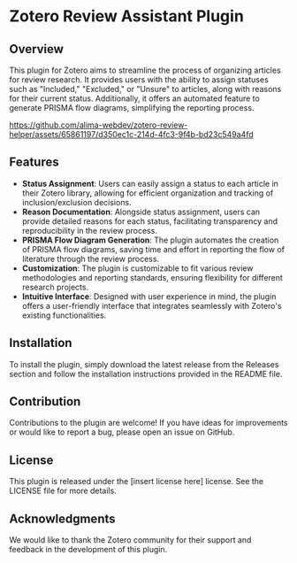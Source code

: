 # Zotero Review Assistant Plugin

## Overview
This plugin for Zotero aims to streamline the process of organizing articles for review research. It provides users with the ability to assign statuses such as "Included," "Excluded," or "Unsure" to articles, along with reasons for their current status. Additionally, it offers an automated feature to generate PRISMA flow diagrams, simplifying the reporting process.

https://github.com/alima-webdev/zotero-review-helper/assets/65861197/d350ec1c-214d-4fc3-9f4b-bd23c549a4fd

## Features
- **Status Assignment**: Users can easily assign a status to each article in their Zotero library, allowing for efficient organization and tracking of inclusion/exclusion decisions.
- **Reason Documentation**: Alongside status assignment, users can provide detailed reasons for each status, facilitating transparency and reproducibility in the review process.
- **PRISMA Flow Diagram Generation**: The plugin automates the creation of PRISMA flow diagrams, saving time and effort in reporting the flow of literature through the review process.
- **Customization**: The plugin is customizable to fit various review methodologies and reporting standards, ensuring flexibility for different research projects.
- **Intuitive Interface**: Designed with user experience in mind, the plugin offers a user-friendly interface that integrates seamlessly with Zotero's existing functionalities.

## Installation
To install the plugin, simply download the latest release from the Releases section and follow the installation instructions provided in the README file.

## Contribution
Contributions to the plugin are welcome! If you have ideas for improvements or would like to report a bug, please open an issue on GitHub.

## License
This plugin is released under the [insert license here] license. See the LICENSE file for more details.

## Acknowledgments
We would like to thank the Zotero community for their support and feedback in the development of this plugin.
